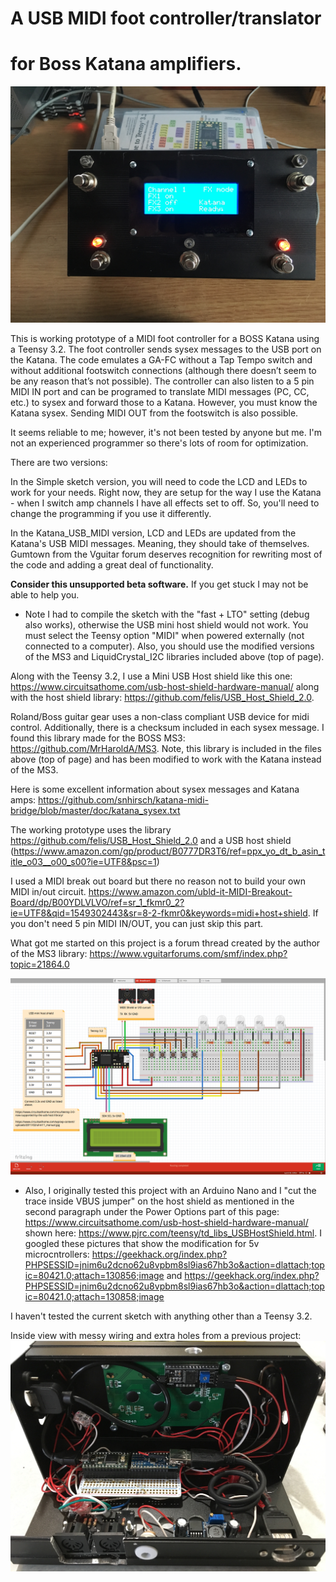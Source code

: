 # A USB MIDI foot controller/translator
# for Boss Katana amplifiers.

![alt text](https://raw.githubusercontent.com/SteveObert/KatanaUSB_Midi_controller/master/images/IMG_2515.JPG)

This is working prototype of a MIDI foot controller for a BOSS Katana using a Teensy 3.2. The foot controller sends sysex messages to the USB port on the Katana. The code emulates a GA-FC without a Tap Tempo switch and without additional footswitch connections (although there doesn’t seem to be any reason that’s not possible). The controller can also listen to a 5 pin MIDI IN port and can be programed to translate MIDI messages (PC, CC, etc.) to sysex and forward those to a Katana. However, you must know the Katana sysex. Sending MIDI OUT from the footswitch is also possible.

It seems reliable to me; however, it's not been tested by anyone but me. I'm not an experienced programmer so there's lots of room for optimization. 

There are two versions:

In the Simple sketch version, you will need to code the LCD and LEDs to work for your needs. Right now, they are setup for the way I use the Katana - when I switch amp channels I have all effects set to off. So, you'll need to change the programming if you use it differently.

In the Katana_USB_MIDI version, LCD and LEDs are updated from the Katana's USB MIDI messages. Meaning, they should take of themselves. Gumtown from the Vguitar forum deserves recognition for rewriting most of the code and adding a great deal of functionality.

**Consider this unsupported beta software.** If you get stuck I may not be able to help you.

* Note I had to compile the sketch with the "fast + LTO" setting (debug also works), otherwise the USB mini host shield would not work. You must select the Teensy option "MIDI" when powered externally (not connected to a computer). Also, you should use the modified versions of the MS3 and LiquidCrystal_I2C libraries included above (top of page).

Along with the Teensy 3.2, I use a Mini USB Host shield like this one: https://www.circuitsathome.com/usb-host-shield-hardware-manual/ along with the host shield library: https://github.com/felis/USB_Host_Shield_2.0.

Roland/Boss guitar gear uses a non-class compliant USB device for midi control. Additionally, there is a checksum included in each sysex message. I found this library made for the BOSS MS3:  https://github.com/MrHaroldA/MS3. Note, this library is included in the files above (top of page) and has been modified to work with the Katana instead of the MS3.
   
Here is some excellent information about sysex messages and Katana amps: https://github.com/snhirsch/katana-midi-bridge/blob/master/doc/katana_sysex.txt


The working prototype uses the library https://github.com/felis/USB_Host_Shield_2.0 and a USB host shield
(https://www.amazon.com/gp/product/B0777DR3T6/ref=ppx_yo_dt_b_asin_title_o03__o00_s00?ie=UTF8&psc=1)

I used a MIDI break out board but there no reason not to build your own MIDI in/out circuit. https://www.amazon.com/ubld-it-MIDI-Breakout-Board/dp/B00YDLVLVO/ref=sr_1_fkmr0_2?ie=UTF8&qid=1549302443&sr=8-2-fkmr0&keywords=midi+host+shield. If you don't need 5 pin MIDI IN/OUT, you can just skip this part.

What got me started on this project is a forum thread created by the author of the MS3 library: 
https://www.vguitarforums.com/smf/index.php?topic=21864.0


![alt text](https://raw.githubusercontent.com/SteveObert/KatanaUSB_Midi_controller/master/images/wiring.png)

* Also, I originally tested this project with an Arduino Nano and I "cut the trace inside VBUS jumper" on the host shield as mentioned in the second paragraph under the Power Options part of this page: https://www.circuitsathome.com/usb-host-shield-hardware-manual/ shown here: https://www.pjrc.com/teensy/td_libs_USBHostShield.html. I googled these pictures that show the modification for 5v microcntrollers: https://geekhack.org/index.php?PHPSESSID=jnim6u2dcno62u8vpbm8sl9ias67hb3o&action=dlattach;topic=80421.0;attach=130856;image
and https://geekhack.org/index.php?PHPSESSID=jnim6u2dcno62u8vpbm8sl9ias67hb3o&action=dlattach;topic=80421.0;attach=130858;image

I haven't tested the current sketch with anything other than a Teensy 3.2.


Inside view with messy wiring and extra holes from a previous project:
![alt text](https://raw.githubusercontent.com/SteveObert/KatanaUSB_Midi_controller/master/images/IMG_2526.JPG)

